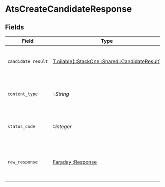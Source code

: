 # AtsCreateCandidateResponse


## Fields

| Field                                                                                    | Type                                                                                     | Required                                                                                 | Description                                                                              |
| ---------------------------------------------------------------------------------------- | ---------------------------------------------------------------------------------------- | ---------------------------------------------------------------------------------------- | ---------------------------------------------------------------------------------------- |
| `candidate_result`                                                                       | [T.nilable(::StackOne::Shared::CandidateResult)](../../models/shared/candidateresult.md) | :heavy_minus_sign:                                                                       | The candidate was successfully created.                                                  |
| `content_type`                                                                           | *::String*                                                                               | :heavy_check_mark:                                                                       | HTTP response content type for this operation                                            |
| `status_code`                                                                            | *::Integer*                                                                              | :heavy_check_mark:                                                                       | HTTP response status code for this operation                                             |
| `raw_response`                                                                           | [Faraday::Response](https://www.rubydoc.info/gems/faraday/Faraday/Response)              | :heavy_check_mark:                                                                       | Raw HTTP response; suitable for custom response parsing                                  |